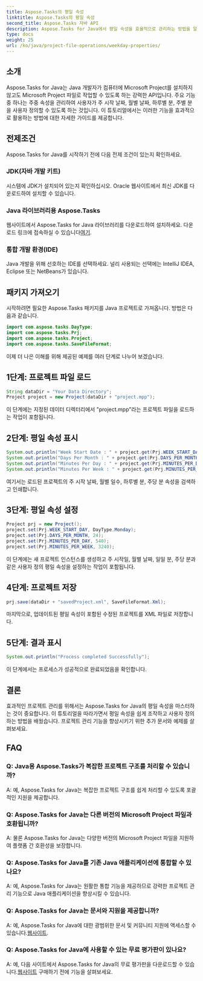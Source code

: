 ```yaml
---
title: Aspose.Tasks의 평일 속성
linktitle: Aspose.Tasks의 평일 속성
second_title: Aspose.Tasks 자바 API
description: Aspose.Tasks for Java에서 평일 속성을 효율적으로 관리하는 방법을 알아보세요. 한 주의 시작 날짜, 월별 날짜 등을 쉽게 사용자 정의하세요.
type: docs
weight: 25
url: /ko/java/project-file-operations/weekday-properties/
---
```

## 소개
Aspose.Tasks for Java는 Java 개발자가 컴퓨터에 Microsoft Project를 설치하지 않고도 Microsoft Project 파일로 작업할 수 있도록 하는 강력한 API입니다. 주요 기능 중 하나는 주중 속성을 관리하여 사용자가 주 시작 날짜, 월별 날짜, 하루별 분, 주별 분을 사용자 정의할 수 있도록 하는 것입니다. 이 튜토리얼에서는 이러한 기능을 효과적으로 활용하는 방법에 대한 자세한 가이드를 제공합니다.
## 전제조건
Aspose.Tasks for Java를 시작하기 전에 다음 전제 조건이 있는지 확인하세요.
### JDK(자바 개발 키트)
시스템에 JDK가 설치되어 있는지 확인하십시오. Oracle 웹사이트에서 최신 JDK를 다운로드하여 설치할 수 있습니다.
### Java 라이브러리용 Aspose.Tasks
 웹사이트에서 Aspose.Tasks for Java 라이브러리를 다운로드하여 설치하세요. 다운로드 링크에 접속하실 수 있습니다[여기](https://releases.aspose.com/tasks/java/).
### 통합 개발 환경(IDE)
Java 개발을 위해 선호하는 IDE를 선택하세요. 널리 사용되는 선택에는 IntelliJ IDEA, Eclipse 또는 NetBeans가 있습니다.
## 패키지 가져오기
시작하려면 필요한 Aspose.Tasks 패키지를 Java 프로젝트로 가져옵니다. 방법은 다음과 같습니다.

```java
import com.aspose.tasks.DayType;
import com.aspose.tasks.Prj;
import com.aspose.tasks.Project;
import com.aspose.tasks.SaveFileFormat;
```

이제 더 나은 이해를 위해 제공된 예제를 여러 단계로 나누어 보겠습니다.
## 1단계: 프로젝트 파일 로드
```java
String dataDir = "Your Data Directory";
Project project = new Project(dataDir + "project.mpp");
```
이 단계에는 지정된 데이터 디렉터리에서 "project.mpp"라는 프로젝트 파일을 로드하는 작업이 포함됩니다.
## 2단계: 평일 속성 표시
```java
System.out.println("Week Start Date : " + project.get(Prj.WEEK_START_DAY).toString());
System.out.println("Days Per Month : " + project.get(Prj.DAYS_PER_MONTH).toString());
System.out.println("Minutes Per Day : " + project.get(Prj.MINUTES_PER_DAY).toString());
System.out.println("Minutes Per Week : " + project.get(Prj.MINUTES_PER_WEEK).toString());
```
여기서는 로드된 프로젝트의 주 시작 날짜, 월별 일수, 하루별 분, 주당 분 속성을 검색하고 인쇄합니다.
## 3단계: 평일 속성 설정
```java
Project prj = new Project();
project.set(Prj.WEEK_START_DAY, DayType.Monday);
project.set(Prj.DAYS_PER_MONTH, 24);
project.set(Prj.MINUTES_PER_DAY, 540);
project.set(Prj.MINUTES_PER_WEEK, 3240);
```
이 단계에는 새 프로젝트 인스턴스를 생성하고 주 시작일, 월별 날짜, 일일 분, 주당 분과 같은 사용자 정의 평일 속성을 설정하는 작업이 포함됩니다.
## 4단계: 프로젝트 저장
```java
prj.save(dataDir + "savedProject.xml", SaveFileFormat.Xml);
```
마지막으로, 업데이트된 평일 속성이 포함된 수정된 프로젝트를 XML 파일로 저장합니다.
## 5단계: 결과 표시
```java
System.out.println("Process completed Successfully");
```
이 단계에서는 프로세스가 성공적으로 완료되었음을 확인합니다.
## 결론
효과적인 프로젝트 관리를 위해서는 Aspose.Tasks for Java의 평일 속성을 마스터하는 것이 중요합니다. 이 튜토리얼을 따라가면서 평일 속성을 쉽게 조작하고 사용자 정의하는 방법을 배웠습니다. 프로젝트 관리 기능을 향상시키기 위한 추가 문서와 예제를 살펴보세요.
## FAQ
### Q: Java용 Aspose.Tasks가 복잡한 프로젝트 구조를 처리할 수 있습니까?
A: 예, Aspose.Tasks for Java는 복잡한 프로젝트 구조를 쉽게 처리할 수 있도록 포괄적인 지원을 제공합니다.
### Q: Aspose.Tasks for Java는 다른 버전의 Microsoft Project 파일과 호환됩니까?
A: 물론 Aspose.Tasks for Java는 다양한 버전의 Microsoft Project 파일을 지원하여 플랫폼 간 호환성을 보장합니다.
### Q: Aspose.Tasks for Java를 기존 Java 애플리케이션에 통합할 수 있나요?
A: 예, Aspose.Tasks for Java는 원활한 통합 기능을 제공하므로 강력한 프로젝트 관리 기능으로 Java 애플리케이션을 향상시킬 수 있습니다.
### Q: Aspose.Tasks for Java는 문서와 지원을 제공합니까?
 A: 예, Aspose.Tasks for Java에 대한 광범위한 문서 및 커뮤니티 지원에 액세스할 수 있습니다.[웹사이트](https://releases.aspose.com/).
### Q: Aspose.Tasks for Java에 사용할 수 있는 무료 평가판이 있나요?
A: 예, 다음 사이트에서 Aspose.Tasks for Java의 무료 평가판을 다운로드할 수 있습니다.[웹사이트](https://reference.aspose.com/tasks/java/) 구매하기 전에 기능을 살펴보세요.